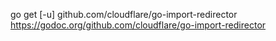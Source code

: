 go get [-u] github.com/cloudflare/go-import-redirector
https://godoc.org/github.com/cloudflare/go-import-redirector
